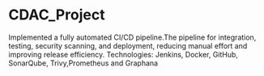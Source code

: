 # CDAC_Project
Implemented a fully automated CI/CD pipeline.The pipeline for integration, testing, security scanning, and deployment, reducing manual effort and improving release efficiency. Technologies: Jenkins, Docker, GitHub, SonarQube, Trivy,Prometheus and Graphana
